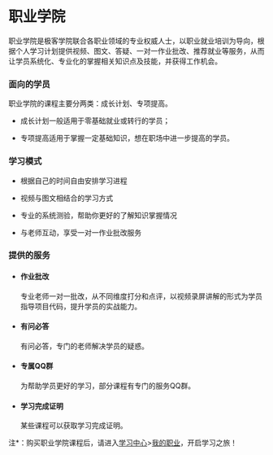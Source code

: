# 职业学院

职业学院是极客学院联合各职业领域的专业权威人士，以职业就业培训为导向，根据个人学习计划提供视频、图文、答疑、一对一作业批改、推荐就业等服务，从而让学员系统化、专业化的掌握相关知识点及技能，并获得工作机会。

### 面向的学员

职业学院的课程主要分两类：成长计划、专项提高。

- 成长计划一般适用于零基础就业或转行的学员；
  
- 专项提高适用于掌握一定基础知识，想在职场中进一步提高的学员。

### 学习模式

- 根据自己的时间自由安排学习进程
  
- 视频与图文相结合的学习方式
  
- 专业的系统测验，帮助你更好的了解知识掌握情况
  
- 与老师互动，享受一对一作业批改服务

### 提供的服务

- #### 作业批改
  
  专业老师一对一批改，从不同维度打分和点评，以视频录屏讲解的形式为学员指导项目代码，提升学员的实战能力。

- #### 有问必答
  
  有问必答，专门的老师解决学员的疑惑。

- #### 专属QQ群
  
  为帮助学员更好的学习，部分课程有专门的服务QQ群。

- #### 学习完成证明
  
  某些课程可以获取学习完成证明。

注*：购买职业学院课程后，请进入[学习中心](http://xue.jikexueyuan.com/)>[我的职业](http://xue.jikexueyuan.com/zhiye)，开启学习之旅！
